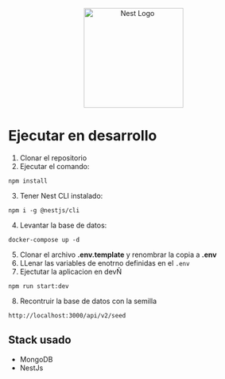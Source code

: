 <p align="center">
  <a href="http://nestjs.com/" target="blank"><img src="https://nestjs.com/img/logo-small.svg" width="200" alt="Nest Logo" /></a>
</p>

# Ejecutar en desarrollo

1. Clonar el repositorio
2. Ejecutar el comando: 
```
npm install
```
3. Tener Nest CLI instalado:
```
npm i -g @nestjs/cli
```
4. Levantar la base de datos: 
```
docker-compose up -d
```
5. Clonar el archivo __.env.template__ y renombrar la copia a __.env__
6. LLenar las variables de enotrno definidas en el ```.env```
7. Ejectutar la aplicacion en devÑ 
```
npm run start:dev
```
8. Recontruir la base de datos con la semilla 
```
http://localhost:3000/api/v2/seed
```

## Stack usado
* MongoDB
* NestJs